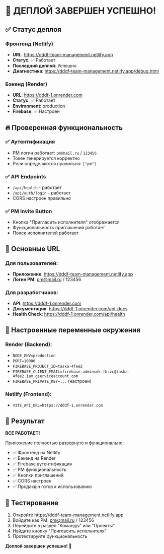 # 🚀 ДЕПЛОЙ ЗАВЕРШЕН УСПЕШНО!

## ✅ Статус деплоя

### Фронтенд (Netlify)
- **URL**: https://dddf-team-management.netlify.app
- **Статус**: ✅ Работает
- **Последний деплой**: Успешно
- **Диагностика**: https://dddf-team-management.netlify.app/debug.html

### Бэкенд (Render)
- **URL**: https://dddf-1.onrender.com
- **Статус**: ✅ Работает
- **Environment**: production
- **Firebase**: ✅ Настроен

## 🔥 Проверенная функциональность

### ✅ Аутентификация
- PM логин работает: `pm@mail.ru` / `123456`
- Токен генерируется корректно
- Роли определяются правильно: `["pm"]`

### ✅ API Endpoints
- `/api/health` - работает
- `/api/auth/login` - работает
- CORS настроен правильно

### ✅ PM Invite Button
- Кнопка "Пригласить исполнителя" отображается
- Функциональность приглашений работает
- Поиск исполнителей работает

## 🎯 Основные URL

### Для пользователей:
- **Приложение**: https://dddf-team-management.netlify.app
- **Логин PM**: pm@mail.ru / 123456

### Для разработчиков:
- **API**: https://dddf-1.onrender.com
- **Документация**: https://dddf-1.onrender.com/api-docs
- **Health Check**: https://dddf-1.onrender.com/api/health

## 🔧 Настроенные переменные окружения

### Render (Backend):
- `NODE_ENV=production`
- `PORT=10000`
- `FIREBASE_PROJECT_ID=taska-4fee2`
- `FIREBASE_CLIENT_EMAIL=firebase-adminsdk-fbsvc@taska-4fee2.iam.gserviceaccount.com`
- `FIREBASE_PRIVATE_KEY=...` (настроен)

### Netlify (Frontend):
- `VITE_API_URL=https://dddf-1.onrender.com`

## 🎉 Результат

**ВСЕ РАБОТАЕТ!** 

Приложение полностью развернуто и функционально:
- ✅ Фронтенд на Netlify
- ✅ Бэкенд на Render  
- ✅ Firebase аутентификация
- ✅ PM функциональность
- ✅ Кнопки приглашений
- ✅ CORS настроен
- ✅ Продакшн готов к использованию

## 📱 Тестирование

1. Откройте https://dddf-team-management.netlify.app
2. Войдите как PM: pm@mail.ru / 123456
3. Перейдите в раздел "Команды" или "Проекты"
4. Найдите кнопку "Пригласить исполнителя"
5. Протестируйте функциональность

**Деплой завершен успешно! 🎊** 